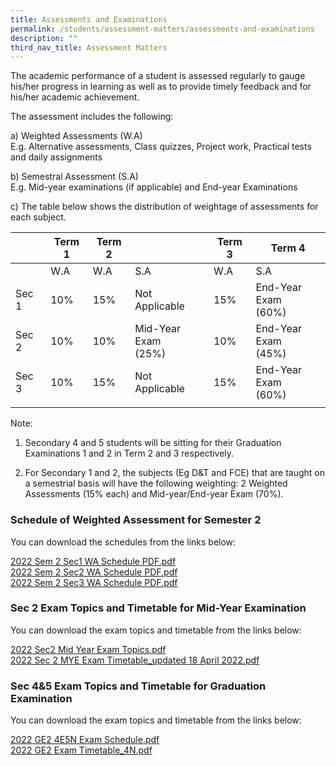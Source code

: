 ```yaml
---
title: Assessments and Examinations
permalink: /students/assessment-matters/assessments-and-examinations
description: ""
third_nav_title: Assessment Matters
---
```

The academic performance of a student is assessed regularly to gauge his/her progress in learning as well as to provide timely feedback and for his/her academic achievement.

The assessment includes the following:

a) Weighted Assessments (W.A) <br>
E.g. Alternative assessments, Class quizzes, Project work, Practical tests and daily assignments

b) Semestral Assessment (S.A) <br>
E.g. Mid-year examinations (if applicable) and End-year Examinations

c) The table below shows the distribution of weightage of assessments for each subject.

| | Term 1 | Term 2 |  | Term 3 | Term 4 | 
|---|---|---|---|---|---|
| | W.A | W.A | S.A | W.A | S.A |
| Sec 1 | 10% | 15% | Not Applicable | 15% | End-Year Exam<br>(60%) |
| Sec 2 | 10% | 10% | Mid-Year Exam<br>(25%) | 10% | End-Year Exam<br>(45%) |
| Sec 3 | 10% | 15% | Not Applicable | 15% | End-Year Exam<br>(60%) |
| | | | | | 

Note: <br>
1) Secondary 4 and 5 students will be sitting for their Graduation Examinations 1 and 2 in Term 2 and 3 respectively.   

2) For Secondary 1 and 2, the subjects (Eg D&T and FCE) that are taught on a semestrial basis will have the following weighting: 2 Weighted Assessments (15% each) and Mid-year/End-year Exam (70%).  

### Schedule of Weighted Assessment for Semester 2

You can download the schedules from the links below:  
  
[2022 Sem 2 Sec1 WA Schedule PDF.pdf](/files/2022%20Sem%202%20Sec1%20WA%20Schedule%20PDF.pdf) <br>
[2022 Sem 2 Sec2 WA Schedule PDF.pdf](/files/2022%20Sem%202%20Sec2%20WA%20Schedule%20PDF.pdf) <br>
[2022 Sem 2 Sec3 WA Schedule PDF.pdf](/files/2022%20Sem%202%20Sec3%20WA%20Schedule%20PDF.pdf)

### Sec 2 Exam Topics and Timetable for Mid-Year Examination

You can download the exam topics and timetable from the links below:  
  
[2022 Sec2 Mid Year Exam Topics.pdf](/files/2022%20Sec2%20Mid%20Year%20Exam%20Topics.pdf) <br>
[2022 Sec 2 MYE Exam Timetable_updated 18 April 2022.pdf](/files/2022%20Sec%202%20MYE%20Exam%20Timetable_updated%2018%20April%202022.pdf)

### Sec 4&5 Exam Topics and Timetable for Graduation Examination

You can download the exam topics and timetable from the links below:  
  
[2022 GE2 4E5N Exam Schedule.pdf](/files/2022%20GE2%204E5N%20Exam%20Schedule.pdf) <br> 
[2022 GE2 Exam Timetable\_4N.pdf](/files/2022%20GE2%20Exam%20Timetable_4N.pdf)